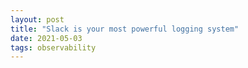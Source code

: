 ```yaml
---
layout: post
title: "Slack is your most powerful logging system"
date: 2021-05-03
tags: observability
---
```

<!-- markdownlint-disable MD033 -->
<!-- markdownlint-disable MD026 -->
<!-- markdownlint-disable MD002 -->


